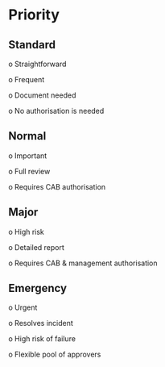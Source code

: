 # Priority

## Standard

o   Straightforward

o   Frequent

o   Document needed

o   No authorisation is needed

## Normal

o   Important

o   Full review

o   Requires CAB authorisation

## Major

o   High risk

o   Detailed report

o   Requires CAB & management authorisation

## Emergency

o   Urgent

o   Resolves incident

o   High risk of failure

o   Flexible pool of approvers
